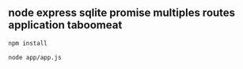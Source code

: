 ## node express sqlite promise multiples routes application taboomeat

```sh
npm install
```
```sh
node app/app.js
```

[demo in heroku]:<http://meatmeat.herokuapp.com/> 
